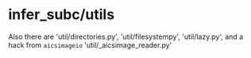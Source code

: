 # infer_subc/utils

Also there are 'util/directories.py', 'util/filesystempy', 'util/lazy.py', and a hack from `aicsimageio` 'util/_aicsimage_reader.py'


